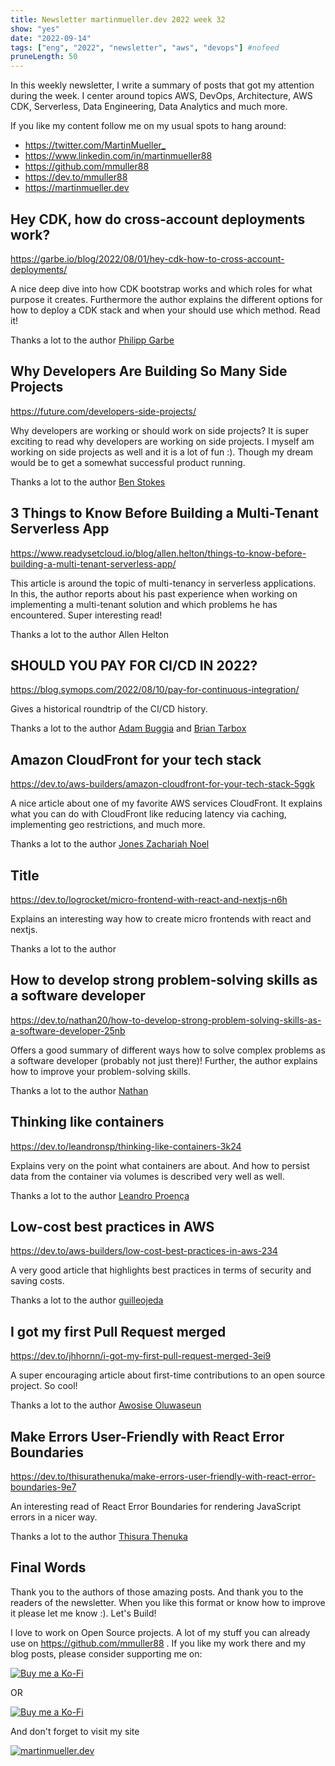```yaml
---
title: Newsletter martinmueller.dev 2022 week 32
show: "yes"
date: "2022-09-14"
tags: ["eng", "2022", "newsletter", "aws", "devops"] #nofeed
pruneLength: 50
---
```


In this weekly newsletter, I write a summary of posts that got my attention during the week. I center around topics AWS, DevOps, Architecture, AWS CDK, Serverless, Data Engineering, Data Analytics and much more.

If you like my content follow me on my usual spots to hang around:

- <https://twitter.com/MartinMueller_>
- <https://www.linkedin.com/in/martinmueller88>
- <https://github.com/mmuller88>
- <https://dev.to/mmuller88>
- <https://martinmueller.dev>

## Hey CDK, how do cross-account deployments work?

<https://garbe.io/blog/2022/08/01/hey-cdk-how-to-cross-account-deployments/>

A nice deep dive into how CDK bootstrap works and which roles for what purpose it creates. Furthermore the author explains the different options for how to deploy a CDK stack and when your should use which method. Read it!

Thanks a lot to the author [Philipp Garbe](https://garbe.io/)

## Why Developers Are Building So Many Side Projects

<https://future.com/developers-side-projects/>

Why developers are working or should work on side projects? It is super exciting to read why developers are working on side projects. I myself am working on side projects as well and it is a lot of fun :). Though my dream would be to get a somewhat successful product running.

Thanks a lot to the author [Ben Stokes](https://future.com/author/ben-stokes/)

## 3 Things to Know Before Building a Multi-Tenant Serverless App

<https://www.readysetcloud.io/blog/allen.helton/things-to-know-before-building-a-multi-tenant-serverless-app/>

This article is around the topic of multi-tenancy in serverless applications. In this, the author reports about his past experience when working on implementing a multi-tenant solution and which problems he has encountered. Super interesting read!

Thanks a lot to the author Allen Helton

## SHOULD YOU PAY FOR CI/CD IN 2022?

<https://blog.symops.com/2022/08/10/pay-for-continuous-integration/>

Gives a historical roundtrip of the CI/CD history.

Thanks a lot to the author [Adam Buggia](https://twitter.com/abuggia) and [Brian Tarbox](https://www.linkedin.com/in/briantarbox/)

## Amazon CloudFront for your tech stack

<https://dev.to/aws-builders/amazon-cloudfront-for-your-tech-stack-5ggk>

A nice article about one of my favorite AWS services CloudFront. It explains what you can do with CloudFront like reducing latency via caching, implementing geo restrictions, and much more.

Thanks a lot to the author [Jones Zachariah Noel](https://dev.to/zachjonesnoel)

## Title

<https://dev.to/logrocket/micro-frontend-with-react-and-nextjs-n6h>

Explains an interesting way how to create micro frontends with react and nextjs.

Thanks a lot to the author []()

## How to develop strong problem-solving skills as a software developer

<https://dev.to/nathan20/how-to-develop-strong-problem-solving-skills-as-a-software-developer-25nb>

Offers a good summary of different ways how to solve complex problems as a software developer (probably not just there)! Further, the author explains how to improve your problem-solving skills.

Thanks a lot to the author [Nathan](https://dev.to/nathan20)

## Thinking like containers

<https://dev.to/leandronsp/thinking-like-containers-3k24>

Explains very on the point what containers are about. And how to persist data from the container via volumes is described very well as well.

Thanks a lot to the author [Leandro Proença](https://dev.to/leandronsp)

## Low-cost best practices in AWS

<https://dev.to/aws-builders/low-cost-best-practices-in-aws-234>

A very good article that highlights best practices in terms of security and saving costs.

Thanks a lot to the author [guilleojeda](https://dev.to/guilleojeda)

## I got my first Pull Request merged

<https://dev.to/jhhornn/i-got-my-first-pull-request-merged-3ei9>

A super encouraging article about first-time contributions to an open source project. So cool!

Thanks a lot to the author [Awosise Oluwaseun](https://dev.to/jhhornn)

## Make Errors User-Friendly with React Error Boundaries

<https://dev.to/thisurathenuka/make-errors-user-friendly-with-react-error-boundaries-9e7>

An interesting read of React Error Boundaries for rendering JavaScript errors in a nicer way.

Thanks a lot to the author [Thisura Thenuka](https://dev.to/thisurathenuka)

## Final Words

Thank you to the authors of those amazing posts. And thank you to the readers of the newsletter. When you like this format or know how to improve it please let me know :). Let's Build!

I love to work on Open Source projects. A lot of my stuff you can already use on <https://github.com/mmuller88> . If you like my work there and my blog posts, please consider supporting me on:

[![Buy me a Ko-Fi](https://storage.ko-fi.com/cdn/useruploads/png_d554a01f-60f0-4969-94d1-7b69f3e28c2fcover.jpg?v=69a332f2-b808-4369-8ba3-dae0d1100dd4)](https://ko-fi.com/T6T1BR59W)

OR

[![Buy me a Ko-Fi](https://theastrologypodcast.com/wp-content/uploads/2015/06/become-my-patron-05.jpg)](https://www.patreon.com/bePatron?u=29010217)

And don't forget to visit my site

[![martinmueller.dev](https://martinmueller.dev/static/84caa5292a6d0c37c48ae280d04b5fa6/a7715/joint.jpg)](https://martinmueller.dev/resume)
